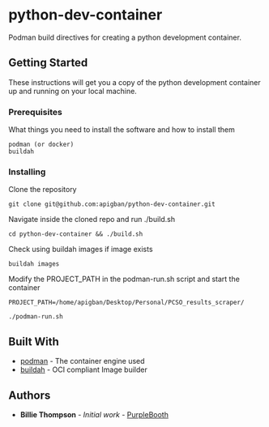 # python-dev-container
Podman build directives for creating a python development container.

## Getting Started

These instructions will get you a copy of the python development container up and running on your local machine.

### Prerequisites

What things you need to install the software and how to install them

```
podman (or docker)
buildah
```

### Installing

Clone the repository
```
git clone git@github.com:apigban/python-dev-container.git
```

Navigate inside the cloned repo and run ./build.sh
```
cd python-dev-container && ./build.sh
```

Check using buildah images if image exists
```
buildah images
```

Modify the PROJECT_PATH in the podman-run.sh script and start the container
```
PROJECT_PATH=/home/apigban/Desktop/Personal/PCSO_results_scraper/ 

./podman-run.sh 
```

## Built With

* [podman](https://podman.io/) - The container engine used
* [buildah](https://github.com/containers/buildah) - OCI compliant Image builder

## Authors

* **Billie Thompson** - *Initial work* - [PurpleBooth](https://github.com/PurpleBooth)
